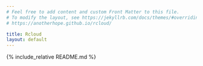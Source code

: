 ```yaml
---
# Feel free to add content and custom Front Matter to this file.
# To modify the layout, see https://jekyllrb.com/docs/themes/#overriding-theme-defaults
# https://anotherhope.github.io/rcloud/

title: Rcloud
layout: default
---
```


{% include_relative README.md %}